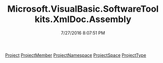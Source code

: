 ﻿---
title: Microsoft.VisualBasic.SoftwareToolkits.XmlDoc.Assembly
date: 7/27/2016 8:07:51 PM
---

[Project](T-Microsoft.VisualBasic.SoftwareToolkits.XmlDoc.Assembly.Project.html)
[ProjectMember](T-Microsoft.VisualBasic.SoftwareToolkits.XmlDoc.Assembly.ProjectMember.html)
[ProjectNamespace](T-Microsoft.VisualBasic.SoftwareToolkits.XmlDoc.Assembly.ProjectNamespace.html)
[ProjectSpace](T-Microsoft.VisualBasic.SoftwareToolkits.XmlDoc.Assembly.ProjectSpace.html)
[ProjectType](T-Microsoft.VisualBasic.SoftwareToolkits.XmlDoc.Assembly.ProjectType.html)
